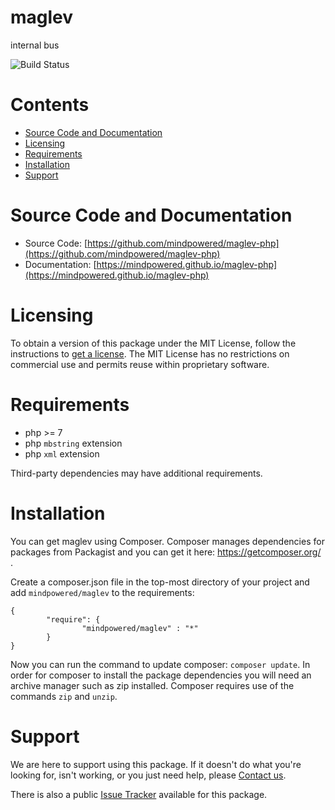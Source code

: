 
maglev
======
internal bus

![Build Status](https://mindpowered.dev/assets/images/github-badges/build-passing.svg)

Contents
========

* [Source Code and Documentation](#source-code-and-documentation)
* [Licensing](#licensing)
* [Requirements](#requirements)
* [Installation](#installation)
* [Support](#support)

# Source Code and Documentation
- Source Code: [https://github.com/mindpowered/maglev-php](https://github.com/mindpowered/maglev-php)
- Documentation: [https://mindpowered.github.io/maglev-php](https://mindpowered.github.io/maglev-php)

# Licensing
To obtain a version of this package under the MIT License, follow the instructions to [get a license][purchase]. The MIT License has no restrictions on commercial use and permits reuse within proprietary software.

# Requirements
- php >= 7
- php `mbstring` extension
- php `xml` extension


Third-party dependencies may have additional requirements.

# Installation

You can get maglev using Composer. Composer manages dependencies for packages from Packagist and you can get it here: <https://getcomposer.org/> .

Create a composer.json file in the top-most directory of your project and add `mindpowered/maglev` to the requirements:
```
{
        "require": {
                "mindpowered/maglev" : "*"
        }
}
```
Now you can run the command to update composer: `composer update`. In order for composer to install the package dependencies you will need an archive manager such as zip installed. Composer requires use of the commands `zip` and `unzip`.


# Support
We are here to support using this package. If it doesn't do what you're looking for, isn't working, or you just need help, please [Contact us][contact].

There is also a public [Issue Tracker][bugs] available for this package.



[bugs]: https://github.com/mindpowered/maglev-php/issues
[contact]: https://mindpowered.dev/support/?ref=maglev-php/
[licensing]: https://mindpowered.dev/?ref=maglev-php
[purchase]: https://mindpowered.dev/purchase/
